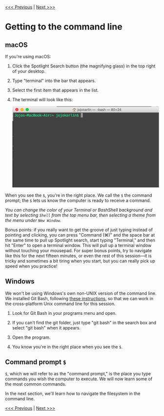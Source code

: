 [<<< Previous](03-why-is-the-command-line-useful.md) | [Next >>>](05-navigation.md)

# Getting to the command line

## macOS

If you're using macOS:

1. Click the Spotlight Search button (the magnifying glass) in the top right of your desktop.

2. Type "terminal" into the bar that appears.

3. Select the first item that appears in the list.

4. The terminal will look like this:

    ![Terminal in Mac OS](images/osx_term.png)

When you see the `$`, you're in the right place. We call the `$` the command prompt; the `$` lets us know the computer is ready to receive a command.

*You can change the color of your Terminal or BashShell background and text by selecting `Shell` from the top menu bar, then selecting a theme from the menu under `New Window`.*

Bonus points: if you really want to get the groove of just typing instead of pointing and clicking, you can press "Command (⌘)" and the space bar at the same time to pull up Spotlight search, start typing "Terminal," and then hit "Enter" to open a terminal window. This will pull up a terminal window without touching your mousepad. For super bonus points, try to navigate like this for the next fifteen minutes, or even the rest of this session—it is tricky and sometimes a bit tiring when you start, but you can really pick up speed when you practice!

## Windows

We won't be using Windows's own non-UNIX version of the command line. We installed Git Bash, following [these instructions](https://github.com/DHRI-Curriculum/install/blob/master/sections/git.md), so that we can work in the cross-platform Unix command line for this session.

1. Look for Git Bash in your programs menu and open.

2. If you can't find the git folder, just type "git bash" in the search box and select "git bash" when it appears.

3. Open the program.

4. You know you're in the right place when you see the `$`.

## Command prompt `$`

`$`, which we will refer to as the "command prompt," is the place you type commands you wish the computer to execute. We will now learn some of the most common commands.

In the next section, we'll learn how to navigate the filesystem in the command line.

[<<< Previous](03-why-is-the-command-line-useful.md) | [Next >>>](05-navigation.md)
